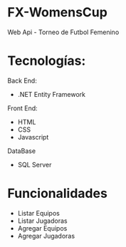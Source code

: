 # FX-WomensCup
Web Api - Torneo de Futbol Femenino

# Tecnologías:

Back End: 
* .NET Entity Framework

Front End:
* HTML
* CSS
* Javascript

DataBase
* SQL Server

# Funcionalidades
* Listar Equipos
* Listar Jugadoras
* Agregar Equipos
* Agregar Jugadoras
